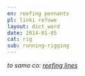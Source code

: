 ```yaml
---
en: reefing pennants
pl: linki refowe
layout: dict_word
date: 2014-01-05
cat: rig
sub: running-rigging
---
```


*to samo co: [reefing lines](/dict/r/reefing-lines/)*